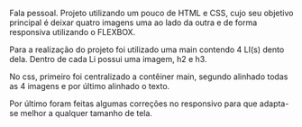 Fala pessoal. Projeto utilizando um pouco de HTML e CSS, cujo seu objetivo principal é deixar quatro imagens uma ao lado da outra e de forma responsiva utilizando o FLEXBOX.

Para a realização do projeto foi utilizado uma main contendo 4 LI(s) dento dela. Dentro de cada Li possui uma imagem, h2 e h3.

No css, primeiro foi centralizado a contêiner main, segundo alinhado todas as 4 imagens e por último alinhado o texto.

Por último foram feitas algumas correções no responsivo para que adapta-se melhor a qualquer tamanho de tela. 
